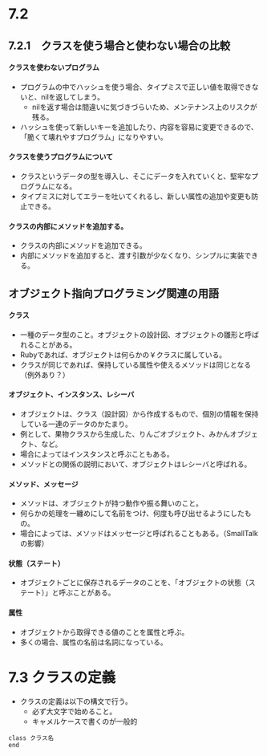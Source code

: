 # 7.2 
## 7.2.1　クラスを使う場合と使わない場合の比較
#### クラスを使わないプログラム
- プログラムの中でハッシュを使う場合、タイプミスで正しい値を取得できないと、nilを返してしまう。
  - nilを返す場合は間違いに気づきづらいため、メンテナンス上のリスクが残る。
- ハッシュを使って新しいキーを追加したり、内容を容易に変更できるので、「脆くて壊れやすプログラム」になりやすい。

#### クラスを使うプログラムについて
- クラスというデータの型を導入し、そこにデータを入れていくと、堅牢なプログラムになる。
- タイプミスに対してエラーを吐いてくれるし、新しい属性の追加や変更も防止できる。

#### クラスの内部にメソッドを追加する。
- クラスの内部にメソッドを追加できる。
- 内部にメソッドを追加すると、渡す引数が少なくなり、シンプルに実装できる。

## オブジェクト指向プログラミング関連の用語
#### クラス
- 一種のデータ型のこと。オブジェクトの設計図、オブジェクトの雛形と呼ばれることがある。
- Rubyであれば、オブジェクトは何らかの￥クラスに属している。
- クラスが同じであれば、保持している属性や使えるメソッドは同じとなる（例外あり？）

#### オブジェクト、インスタンス、レシーバ
- オブジェクトは、クラス（設計図）から作成するもので、個別の情報を保持している一連のデータのかたまり。
- 例として、果物クラスから生成した、りんごオブジェクト、みかんオブジェクト、など。
- 場合によってはインスタンスと呼ぶこともある。
- メソッドとの関係の説明において、オブジェクトはレシーバと呼ばれる。

#### メソッド、メッセージ
- メソッドは、オブジェクトが持つ動作や振る舞いのこと。
- 何らかの処理を一纏めにして名前をつけ、何度も呼び出せるようにしたもの。
- 場合によっては、メソッドはメッセージと呼ばれることもある。（SmallTalkの影響）

#### 状態（ステート）
- オブジェクトごとに保存されるデータのことを、「オブジェクトの状態（ステート）」と呼ぶことがある。

#### 属性
- オブジェクトから取得できる値のことを属性と呼ぶ。
- 多くの場合、属性の名前は名詞になっている。
# 7.3 クラスの定義
- クラスの定義は以下の構文で行う。
  - 必ず大文字で始めること。
  - キャメルケースで書くのが一般的
```
class クラス名
end
```



